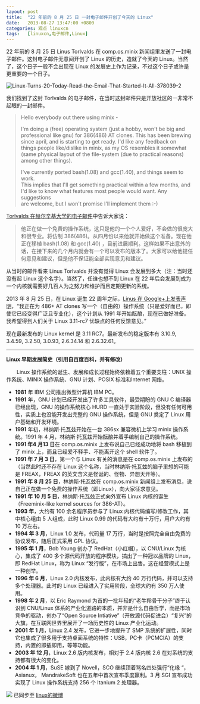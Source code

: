 ```yaml
---
layout: post
title:	"22 年前的 8 月 25 日 一封电子邮件开创了今天的 Linux"
date:	2013-08-27 13:47:00 +0800 
categories:	观点 linuxcn 
tags:	[linuxcn,电子邮件,Linux]
---
```



22 年前的 8 月 25 日 Linus Torlvalds 在 comp.os.minix 新闻组里发送了一封电子邮件。这封电子邮件无意间开创了 Linux 的历史，造就了今天的 Linux。当然了，这个日子一般不会出现在 Linux 的发展史上作为记录，不过这个日子或许是更重要的一个日子。


![Linux-Turns-20-Today-Read-the-Email-That-Started-It-All-378039-2](/Asserts/Images//attachment/album/201308/27/002022fss30mp4sms4lpz4.jpg)


我们找到了这封 Torlvalds 的电子邮件，在当时这封邮件只是开放社区的一非常不起眼的一封邮件。



> 
>  Hello everybody out there using minix -  
>   
>  I'm doing a (free) operating system (just a hobby, won't be big and  
>  professional like gnu) for 386(486) AT clones. This has been brewing  
>  since april, and is starting to get ready. I'd like any feedback on  
>  things people like/dislike in minix, as my OS resembles it somewhat  
>  (same physical layout of the file-system (due to practical reasons)  
>  among other things).  
>   
>  I've currently ported bash(1.08) and gcc(1.40), and things seem to work.  
>  This implies that I'll get something practical within a few months, and  
>  I'd like to know what features most people would want. Any suggestions  
>  are welcome, but I won't promise I'll implement them :-)
> 
> 
> 


[Torlvalds 在赫尔辛基大学的电子邮件](http://www.cs.cmu.edu/~awb/linux.history.html)中告诉大家说：



> 
> 他正在做一个免费的操作系统，这只是他的一个个人爱好，不会做的很庞大和很专业。将仿制 386(486)。从四月份以来他就开始做这个准备。现在他正在移植 bash(1.08) 和 gcc(1.40) ，目前进展顺利。这样如果不出意外的话，在接下来的几个月内就会有一个可以发布的版本了。大家可以给他提任何意见和建议，但是他不保证能全部实现意见和建议。
> 
> 
> 


从当时的邮件看来 Linus Torlvalds 并没有觉得 Linux 会发展到多大（注：当时还没有起 Linux 这个名字）。当然了，任谁也想不到 Linux 在 22 年后会发展到成为一个内核就需要好几百人为之努力和维护而且定期更新的系统。


2013 年 8 月 25 日，在 Linux 诞生 22 周年之际，[Linus 在 Google+上发表声明](https://plus.google.com/+Linux/posts/f96weYxzEu1)，“我正在为 486+ AT clones 写一个（自由的）操作系统（只是爱好而已，即使它已经变得广泛且专业化），这个计划从 1991 年开始酝酿，现在已做好准备。我希望得到人们关于 Linux 3.11-rc7 优缺点的任何反馈意见。”


现在最新发布的 Linux kernel 是 3.11 RC7。最新发布的稳定版本有 3.10.9, 3.4.59, 3.2.50, 3.0.93, 2.6.34.14 和 2.6.32.61。




---


**Linux 早期发展简史（引用自百度百科，并有修改）**


　　Linux 操作系统的诞生、发展和成长过程始终依赖着五个重要支柱：UNIX 操作系统、MINIX 操作系统、GNU 计划、POSIX 标准和Internet 网络。


* **1981** 年 IBM 公司推出微型计算机 IBM PC。
* **1991** 年，GNU 计划已经开发出了许多工具软件，最受期盼的 GNU C 编译器已经出现，GNU 的操作系统核心 HURD 一直处于实验阶段，但没有任何可用性，实质上也没能开发出完整的 GNU 操作系统，但是 GNU 奠定了 Linux 用户基础和开发环境。
* **1991** 年初，林纳斯·托瓦兹开始在一台 386sx 兼容微机上学习 minix 操作系统。1991 年 4 月，林纳斯·托瓦兹开始酝酿并着手编制自己的操作系统。
* **1991 年4 月13 日**在 comp.os.minix 上发布说自己已经成功地将 bash 移植到了 minix 上，而且已经爱不释手、不能离开这个 shell 软件了。
* **1991 年 7 月 3 日**，第一个与 Linux 有关的消息是在 comp.os.minix 上发布的（当然此时还不存在 Linux 这个名称，当时林纳斯·托瓦兹的脑子里想的可能是 FREAX，FREAX 的英文含义是怪诞的、怪物、异想天开等）。
* **1991 年 8 月 25 日**，林纳斯·托瓦兹在 comp.os.minix 新闻组上发布消息，说自己正在做一个免费的操作系统（即Linux），向大家征求意见。
* **1991 年 10 月 5 日**，林纳斯·托瓦兹正式向外宣布 Linux 内核的诞生（Freeminix-like kernel sources for 386-AT）。
* **1993 年**，大约有 100 余名程序员参与了 Linux 内核代码编写/修改工作，其中核心组由 5 人组成，此时 Linux 0.99 的代码有大约有十万行，用户大约有 10 万左右。
* **1994 年 3 月**，Linux 1.0 发布，代码量 17 万行，当时是按照完全自由免费的协议发布，随后正式采用 GPL 协议。
* **1995 年 1 月**，Bob Young 创办了 RedHat（小红帽），以 CNU/Linux 为核心，集成了 400 多个源代码开放的程序模块，搞出了一种冠以品牌的 Linux，即 RedHat Linux，称为 Linux “发行版”，在市场上出售。这在经营模式上是一种创举。
* **1996 年 6 月**，Linux 2.0 内核发布，此内核有大约 40 万行代码，并可以支持多个处理器。此时的 Linux 已经进入了实用阶段，全球大约有 350 万人使用。
* **1998 年 2 月**，以 Eric Raymond 为首的一批年轻的“老牛羚骨干分子”终于认识到 CNU/Linux 体系的产业化道路的本质，并非是什么自由哲学，而是市场竞争的驱动，创办了“Open Source Intiative”（开放源代码促进会）“复兴”的大旗，在互联网世界里展开了一场历史性的 Linux 产业化运动。
* **2001 年 1 月**，Linux 2.4 发布，它进一步地提升了 SMP 系统的扩展性，同时它也集成了很多用于支持桌面系统的特性：USB，PC卡（PCMCIA）的支持，内置的即插即用，等等功能。
* **2003 年 12 月**，Linux 2.6 版内核发布，相对于 2.4 版内核 2.6 在对系统的支持都有很大的变化。
* **2004 年 1 月**，SuSE 嫁到了 Novell，SCO 继续顶着骂名四处强行“化缘 “， Asianux， MandrakeSoft 也在五年中首次宣布季度赢利。3 月 SGI 宣布成功实现了 Linux 操作系统支持 256 个 Itanium 2 处理器。


![](https://img.linux.net.cn/xwb/images/bgimg/icon_logo.png) 已同步至 [linux的微博](http://weibo.com/1772191555/A6FLy8H07)
